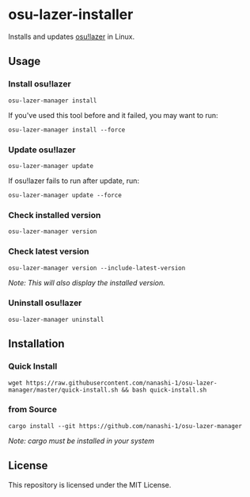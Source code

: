 # osu-lazer-installer

Installs and updates [osu!lazer](https://github.com/ppy/osu-resources) in Linux.

## Usage

### Install osu!lazer

    osu-lazer-manager install


If you've used this tool before and it failed, you may want to run:

    osu-lazer-manager install --force

### Update osu!lazer

    osu-lazer-manager update

If osu!lazer fails to run after update, run:

    osu-lazer-manager update --force

### Check installed version

    osu-lazer-manager version

### Check latest version

    osu-lazer-manager version --include-latest-version

*Note: This will also display the installed version.*

### Uninstall osu!lazer

    osu-lazer-manager uninstall

## Installation

### Quick Install

    wget https://raw.githubusercontent.com/nanashi-1/osu-lazer-manager/master/quick-install.sh && bash quick-install.sh

### from Source

    cargo install --git https://github.com/nanashi-1/osu-lazer-manager

*Note: cargo must be installed in your system*

## License

This repository is licensed under the MIT License.
